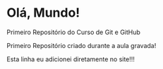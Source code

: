 # Olá, Mundo!
 Primeiro Repositório do Curso de Git e GitHub

Primeiro Repositório criado durante a aula gravada!

Esta linha eu adicionei diretamente no site!!!
